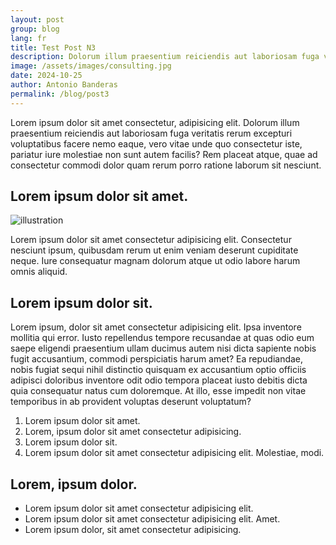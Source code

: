 ```yaml
---
layout: post
group: blog
lang: fr
title: Test Post N3
description: Dolorum illum praesentium reiciendis aut laboriosam fuga veritatis rerum excepturi
image: /assets/images/consulting.jpg
date: 2024-10-25
author: Antonio Banderas
permalink: /blog/post3
---
```


Lorem ipsum dolor sit amet consectetur, adipisicing elit. Dolorum illum praesentium reiciendis aut laboriosam fuga veritatis rerum excepturi voluptatibus facere nemo eaque, vero vitae unde quo consectetur iste, pariatur iure molestiae non sunt autem facilis? Rem placeat atque, quae ad consectetur commodi dolor quam rerum porro ratione laborum sit nesciunt.

## Lorem ipsum dolor sit amet.

![illustration]({{site.baseurl}}/assets/images/consulting.jpg)

Lorem ipsum dolor sit amet consectetur adipisicing elit. Consectetur nesciunt ipsum, quibusdam rerum ut enim veniam deserunt cupiditate neque. Iure consequatur magnam dolorum atque ut odio labore harum omnis aliquid.

## Lorem ipsum dolor sit.

Lorem ipsum, dolor sit amet consectetur adipisicing elit. Ipsa inventore mollitia qui error. Iusto repellendus tempore recusandae at quas odio eum saepe eligendi praesentium ullam ducimus autem nisi dicta sapiente nobis fugit accusantium, commodi perspiciatis harum amet? Ea repudiandae, nobis fugiat sequi nihil distinctio quisquam ex accusantium optio officiis adipisci doloribus inventore odit odio tempora placeat iusto debitis dicta quia consequatur natus cum doloremque. At illo, esse impedit non vitae temporibus in ab provident voluptas deserunt voluptatum?

1. Lorem ipsum dolor sit amet.
1. Lorem, ipsum dolor sit amet consectetur adipisicing.
1. Lorem ipsum dolor sit.
1. Lorem ipsum dolor sit amet consectetur adipisicing elit. Molestiae, modi.

## Lorem, ipsum dolor.

- Lorem ipsum dolor sit amet consectetur adipisicing elit.
- Lorem ipsum dolor sit amet consectetur adipisicing elit. Amet.
- Lorem ipsum dolor, sit amet consectetur adipisicing.
